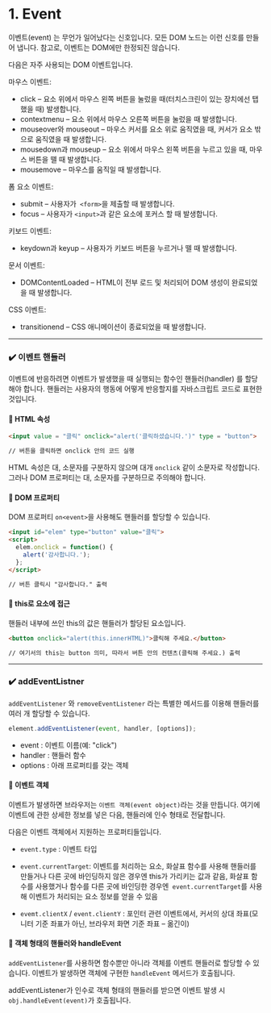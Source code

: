 # 1. Event

이벤트(event) 는 무언가 일어났다는 신호입니다. 모든 DOM 노드는 이런 신호를 만들어 냅니다. 참고로, 이벤트는 DOM에만 한정되진 않습니다.

다음은 자주 사용되는 DOM 이벤트입니다. 

마우스 이벤트:
- click – 요소 위에서 마우스 왼쪽 버튼을 눌렀을 때(터치스크린이 있는 장치에선 탭 했을 때) 발생합니다.
- contextmenu – 요소 위에서 마우스 오른쪽 버튼을 눌렀을 때 발생합니다.
- mouseover와 mouseout – 마우스 커서를 요소 위로 움직였을 때, 커서가 요소 밖으로 움직였을 때 발생합니다.
- mousedown과 mouseup – 요소 위에서 마우스 왼쪽 버튼을 누르고 있을 때, 마우스 버튼을 뗄 때 발생합니다.
- mousemove – 마우스를 움직일 때 발생합니다.

폼 요소 이벤트:
- submit – 사용자가` <form>`을 제출할 때 발생합니다.
- focus – 사용자가 `<input>`과 같은 요소에 포커스 할 때 발생합니다.

키보드 이벤트:
- keydown과 keyup – 사용자가 키보드 버튼을 누르거나 뗄 때 발생합니다.

문서 이벤트:
- DOMContentLoaded – HTML이 전부 로드 및 처리되어 DOM 생성이 완료되었을 때 발생합니다.

CSS 이벤트:
- transitionend – CSS 애니메이션이 종료되었을 때 발생합니다.

---

### ✔️ 이벤트 핸들러

이벤트에 반응하려면 이벤트가 발생했을 때 실행되는 함수인 핸들러(handler) 를 할당해야 합니다. 핸들러는 사용자의 행동에 어떻게 반응할지를 자바스크립트 코드로 표현한 것입니다. 

#### 📝 HTML 속성

```html
<input value = "클릭" onclick="alert('클릭하셨습니다.')" type = "button">

// 버튼을 클릭하면 onclick 안의 코드 실행
```

HTML 속성은 대, 소문자를 구분하지 않으며 대개 `onclick` 같이 소문자로 작성합니다. 그러나 DOM 프로퍼티는 대, 소문자를 구분하므로 주의해야 합니다.

#### 📝 DOM 프로퍼티

DOM 프로퍼티 `on<event>`을 사용해도 핸들러를 할당할 수 있습니다.

```html
<input id="elem" type="button" value="클릭">
<script>
  elem.onclick = function() {
    alert('감사합니다.'); 
  };
</script>

// 버튼 클릭시 "감사합니다." 출력
```

#### 📝 this로 요소에 접근

핸들러 내부에 쓰인 this의 값은 핸들러가 할당된 요소입니다.

```html
<button onclick="alert(this.innerHTML)">클릭해 주세요.</button>

// 여기서의 this는 button 의미, 따라서 버튼 안의 컨텐츠(클릭해 주세요.) 출력
```

---

### ✔️ addEventListner

`addEventListener` 와 `removeEventListener` 라는 특별한 메서드를 이용해 핸들러를 여러 개 할당할 수 있습니다. 

```js
element.addEventListener(event, handler, [options]);
```

- event : 이벤트 이름(예: "click")
- handler : 핸들러 함수
- options : 아래 프로퍼티를 갖는 객체

#### 📝 이벤트 객체

이벤트가 발생하면 브라우저는 `이벤트 객체(event object)`라는 것을 만듭니다. 여기에 이벤트에 관한 상세한 정보를 넣은 다음, 핸들러에 인수 형태로 전달합니다.

다음은 이벤트 객체에서 지원하는 프로퍼티들입니다.
- `event.type` : 이벤트 타입

- `event.currentTarget`: 이벤트를 처리하는 요소, 화살표 함수를 사용해 핸들러를 만들거나 다른 곳에 바인딩하지 않은 경우엔 this가 가리키는 값과 같음, 화살표 함수를 사용했거나 함수를 다른 곳에 바인딩한 경우엔` event.currentTarget`를 사용해 이벤트가 처리되는 요소 정보를 얻을 수 있음

- `evemt.clientX` / `event.clientY` : 포인터 관련 이벤트에서, 커서의 상대 좌표(모니터 기준 좌표가 아닌, 브라우저 화면 기준 좌표 – 옮긴이)

#### 📝 객체 형태의 핸들러와 handleEvent

`addEventListener`를 사용하면 함수뿐만 아니라 객체를 이벤트 핸들러로 할당할 수 있습니다. 이벤트가 발생하면 객체에 구현한 `handleEvent` 메서드가 호출됩니다.

addEventListener가 인수로 객체 형태의 핸들러를 받으면 이벤트 발생 시 `obj.handleEvent(event)`가 호출됩니다.